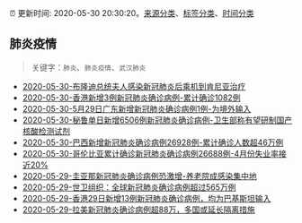 :alarm_clock: 更新时间: 2020-05-30 20:30:20。[来源分类](../README.md)、[标签分类](../TAGS.md)、[时间分类](../TIMELINE.md)

## 肺炎疫情


> 关键字：`肺炎`、`肺炎疫情`、`武汉肺炎`



- [2020-05-30-布隆迪总统夫人感染新冠肺炎后乘机到肯尼亚治疗](http://app.cctv.com/special/cportal/detail/arti/index.html?id=ArtiQ9nZeIawi7DlNkGi4jLv200530&isfromapp=1) 
- [2020-05-30-香港新增3例新冠肺炎确诊病例-累计确诊1082例](http://app.cctv.com/special/cportal/detail/arti/index.html?id=Artiet9s3LkVIT6p2w7ERuZl200530&isfromapp=1) 
- [2020-05-30-5月29日广东新增新冠肺炎确诊病例1例-为境外输入](http://app.cctv.com/special/cportal/detail/arti/index.html?id=ArtiHBe9SH1JkTZwdmukFq7m200530&isfromapp=1) 
- [2020-05-30-秘鲁单日新增6506例新冠肺炎确诊病例-卫生部称有望研制国产核酸检测试剂](http://app.cctv.com/special/cportal/detail/arti/index.html?id=Arti9DHYSirppzekD7Jqw7iU200530&isfromapp=1) 
- [2020-05-30-​巴西新增新冠肺炎确诊病例26928例-累计确诊人数超46万例](http://app.cctv.com/special/cportal/detail/arti/index.html?id=Arti3e7uleyztdI3i3mwhIbI200530&isfromapp=1) 
- [2020-05-30-哥伦比亚累计确诊新冠肺炎确诊病例26688例-4月份失业率接近20%](http://app.cctv.com/special/cportal/detail/arti/index.html?id=ArtigliqwVliqV5YUPJpjNaN200530&isfromapp=1) 
- [2020-05-29-圭亚那新冠肺炎确诊病例恐激增-养老院成感染集中地](http://app.cctv.com/special/cportal/detail/arti/index.html?id=Artic9tlOICwtXShbrTWoguG200529&isfromapp=1) 
- [2020-05-29-世卫组织：全球新冠肺炎确诊病例超过565万例](http://app.cctv.com/special/cportal/detail/arti/index.html?id=ArtiHas3ASZJklYPDiBqekfI200529&isfromapp=1) 
- [2020-05-29-香港29日新增13例新冠肺炎确诊病例，均为巴基斯坦输入](http://app.cctv.com/special/cportal/detail/arti/index.html?id=Arti3welOzfUOT5brh2B58lN200529&isfromapp=1) 
- [2020-05-29-拉美新冠肺炎确诊病例超88万，多国或延长隔离措施](http://app.cctv.com/special/cportal/detail/arti/index.html?id=ArtiHnDjufquPT9apvIlcyk1200529&isfromapp=1) 